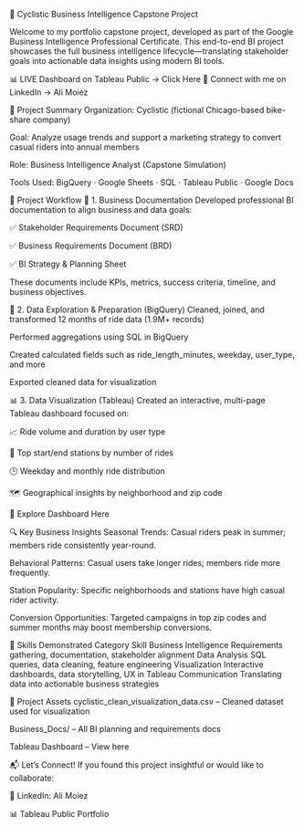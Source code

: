 🚴 Cyclistic Business Intelligence Capstone Project


Welcome to my portfolio capstone project, developed as part of the Google Business Intelligence Professional Certificate. This end-to-end BI project showcases the full business intelligence lifecycle—translating stakeholder goals into actionable data insights using modern BI tools.

📊 LIVE Dashboard on Tableau Public → Click Here
🔗 Connect with me on LinkedIn → Ali Moiez

📌 Project Summary
Organization: Cyclistic (fictional Chicago-based bike-share company)

Goal: Analyze usage trends and support a marketing strategy to convert casual riders into annual members

Role: Business Intelligence Analyst (Capstone Simulation)

Tools Used:
BigQuery · Google Sheets · SQL · Tableau Public · Google Docs

🚀 Project Workflow
🧾 1. Business Documentation
Developed professional BI documentation to align business and data goals:

✅ Stakeholder Requirements Document (SRD)

✅ Business Requirements Document (BRD)

✅ BI Strategy & Planning Sheet

These documents include KPIs, metrics, success criteria, timeline, and business objectives.

🧪 2. Data Exploration & Preparation (BigQuery)
Cleaned, joined, and transformed 12 months of ride data (1.9M+ records)

Performed aggregations using SQL in BigQuery

Created calculated fields such as ride_length_minutes, weekday, user_type, and more

Exported cleaned data for visualization

📊 3. Data Visualization (Tableau)
Created an interactive, multi-page Tableau dashboard focused on:

📈 Ride volume and duration by user type

📍 Top start/end stations by number of rides

🕒 Weekday and monthly ride distribution

🗺️ Geographical insights by neighborhood and zip code

🔗 Explore Dashboard Here

🔍 Key Business Insights
Seasonal Trends: Casual riders peak in summer; members ride consistently year-round.

Behavioral Patterns: Casual users take longer rides; members ride more frequently.

Station Popularity: Specific neighborhoods and stations have high casual rider activity.

Conversion Opportunities: Targeted campaigns in top zip codes and summer months may boost membership conversions.

💼 Skills Demonstrated
Category	Skill
Business Intelligence	Requirements gathering, documentation, stakeholder alignment
Data Analysis	SQL queries, data cleaning, feature engineering
Visualization	Interactive dashboards, data storytelling, UX in Tableau
Communication	Translating data into actionable business strategies

📁 Project Assets
cyclistic_clean_visualization_data.csv – Cleaned dataset used for visualization

Business_Docs/ – All BI planning and requirements docs

Tableau Dashboard – View here

📬 Let’s Connect!
If you found this project insightful or would like to collaborate:

💼 LinkedIn: Ali Moiez

📊 Tableau Public Portfolio


